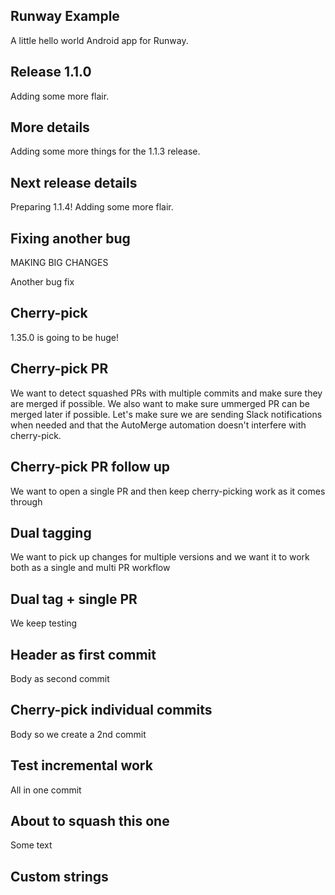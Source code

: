 ## Runway Example

A little hello world Android app for Runway.

## Release 1.1.0

Adding some more flair.

## More details

Adding some more things for the 1.1.3 release.

## Next release details

Preparing 1.1.4!
Adding some more flair.

## Fixing another bug

MAKING BIG CHANGES


Another bug fix


## Cherry-pick

1.35.0 is going to be huge!


## Cherry-pick PR

We want to detect squashed PRs with multiple commits and make sure they are merged if possible. We also want to make sure ummerged PR can be merged later if possible. Let's make sure we are sending Slack 
notifications when needed and that the AutoMerge automation doesn't interfere with cherry-pick.

## Cherry-pick PR follow up

We want to open a single PR and then keep cherry-picking work as it comes through

## Dual tagging

We want to pick up changes for multiple versions and we want it to work both as a single and multi PR workflow

## Dual tag + single PR

We keep testing

## Header as first commit

Body as second commit

## Cherry-pick individual commits

Body so we create a 2nd commit

## Test incremental work

All in one commit

## About to squash this one

Some text

## Custom strings
